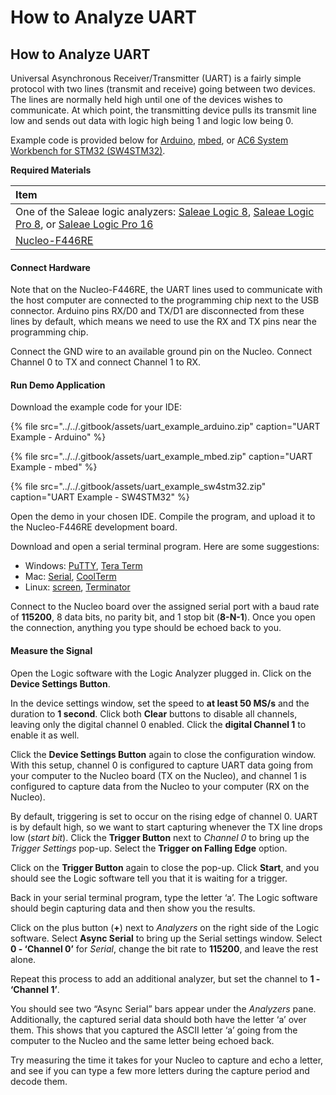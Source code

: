 # How to Analyze UART

## How to Analyze UART

Universal Asynchronous Receiver/Transmitter \(UART\) is a fairly simple protocol with two lines \(transmit and receive\) going between two devices. The lines are normally held high until one of the devices wishes to communicate. At which point, the transmitting device pulls its transmit line low and sends out data with logic high being 1 and logic low being 0.

Example code is provided below for [Arduino](https://www.arduino.cc/), [mbed](https://os.mbed.com/), or [AC6 System Workbench for STM32 \(SW4STM32\)](http://www.openstm32.org/).

**Required Materials**

| Item |
| :--- |
| One of the Saleae logic analyzers: [Saleae Logic 8](https://usd.saleae.com/products/saleae-logic-8), [Saleae Logic Pro 8](https://usd.saleae.com/products/saleae-logic-pro-8), or [Saleae Logic Pro 16](https://usd.saleae.com/products/saleae-logic-pro-16)​ |
| ​[Nucleo-F446RE](https://www.digikey.com/product-detail/en/stmicroelectronics/NUCLEO-F446RE/497-15882-ND/5347712)​ |

#### Connect Hardware <a id="connect-hardware-2"></a>

Note that on the Nucleo-F446RE, the UART lines used to communicate with the host computer are connected to the programming chip next to the USB connector. Arduino pins RX/D0 and TX/D1 are disconnected from these lines by default, which means we need to use the RX and TX pins near the programming chip.

Connect the GND wire to an available ground pin on the Nucleo. Connect Channel 0 to TX and connect Channel 1 to RX.

#### Run Demo Application <a id="run-demo-application-2"></a>

Download the example code for your IDE:

{% file src="../../.gitbook/assets/uart\_example\_arduino.zip" caption="UART Example - Arduino" %}

{% file src="../../.gitbook/assets/uart\_example\_mbed.zip" caption="UART Example - mbed" %}

{% file src="../../.gitbook/assets/uart\_example\_sw4stm32.zip" caption="UART Example - SW4STM32" %}

Open the demo in your chosen IDE. Compile the program, and upload it to the Nucleo-F446RE development board.

Download and open a serial terminal program. Here are some suggestions:

* Windows: [PuTTY](https://www.putty.org/), [Tera Term](https://ttssh2.osdn.jp/index.html.en)​
* Mac: [Serial](https://decisivetactics.com/products/serial/), [CoolTerm](http://freeware.the-meiers.org/)​
* Linux: [screen](https://www.gnu.org/software/screen/manual/screen.html), [Terminator](https://launchpad.net/terminator)​

Connect to the Nucleo board over the assigned serial port with a baud rate of **115200**, 8 data bits, no parity bit, and 1 stop bit \(**8-N-1**\). Once you open the connection, anything you type should be echoed back to you.

#### Measure the Signal <a id="measure-the-signal-1"></a>

Open the Logic software with the Logic Analyzer plugged in. Click on the **Device Settings Button**.

In the device settings window, set the speed to **at least 50 MS/s** and the duration to **1 second**. Click both **Clear** buttons to disable all channels, leaving only the digital channel 0 enabled. Click the **digital Channel 1** to enable it as well.

Click the **Device Settings Button** again to close the configuration window. With this setup, channel 0 is configured to capture UART data going from your computer to the Nucleo board \(TX on the Nucleo\), and channel 1 is configured to capture data from the Nucleo to your computer \(RX on the Nucleo\).

By default, triggering is set to occur on the rising edge of channel 0. UART is by default high, so we want to start capturing whenever the TX line drops low \(_start bit_\). Click the **Trigger Button** next to _Channel 0_ to bring up the _Trigger Settings_ pop-up. Select the **Trigger on Falling Edge** option.

Click on the **Trigger Button** again to close the pop-up. Click **Start**, and you should see the Logic software tell you that it is waiting for a trigger.

Back in your serial terminal program, type the letter ‘a’. The Logic software should begin capturing data and then show you the results.

Click on the plus button \(**+**\) next to _Analyzers_ on the right side of the Logic software. Select **Async Serial** to bring up the Serial settings window. Select **0 - ‘Channel 0’** for _Serial_, change the bit rate to **115200**, and leave the rest alone.

Repeat this process to add an additional analyzer, but set the channel to **1 - ‘Channel 1’**.

You should see two “Async Serial” bars appear under the _Analyzers_ pane. Additionally, the captured serial data should both have the letter ‘a’ over them. This shows that you captured the ASCII letter ‘a’ going from the computer to the Nucleo and the same letter being echoed back.

Try measuring the time it takes for your Nucleo to capture and echo a letter, and see if you can type a few more letters during the capture period and decode them.

